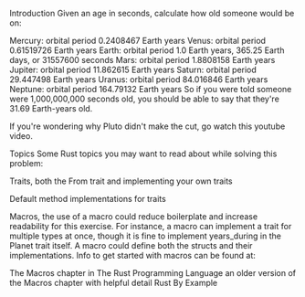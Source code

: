 Introduction
Given an age in seconds, calculate how old someone would be on:

Mercury: orbital period 0.2408467 Earth years
Venus: orbital period 0.61519726 Earth years
Earth: orbital period 1.0 Earth years, 365.25 Earth days, or 31557600 seconds
Mars: orbital period 1.8808158 Earth years
Jupiter: orbital period 11.862615 Earth years
Saturn: orbital period 29.447498 Earth years
Uranus: orbital period 84.016846 Earth years
Neptune: orbital period 164.79132 Earth years
So if you were told someone were 1,000,000,000 seconds old, you should be able to say that they're 31.69 Earth-years old.

If you're wondering why Pluto didn't make the cut, go watch this youtube video.

Topics
Some Rust topics you may want to read about while solving this problem:

Traits, both the From trait and implementing your own traits

Default method implementations for traits

Macros, the use of a macro could reduce boilerplate and increase readability for this exercise. For instance, a macro can implement a trait for multiple types at once, though it is fine to implement years_during in the Planet trait itself. A macro could define both the structs and their implementations. Info to get started with macros can be found at:

The Macros chapter in The Rust Programming Language
an older version of the Macros chapter with helpful detail
Rust By Example